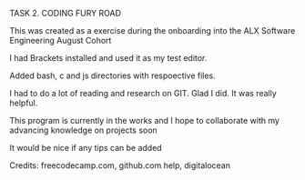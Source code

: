TASK 2. CODING FURY ROAD

This was created as a exercise during the onboarding into the ALX Software Engineering August Cohort

I had Brackets installed and used it as my test editor.

Added bash, c and js directories with respoective files.

I had to do a lot of reading and research on GIT. Glad I did. It was really helpful. 

This program is currently in the works and I hope to collaborate with my advancing knowledge on projects soon

It would be nice if any tips can be added

Credits: freecodecamp.com, github.com help, digitalocean